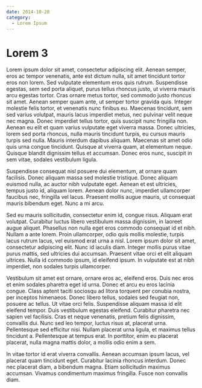 ```yaml
---
date: 2014-10-20
category:
  - Lorem Ipsum
---
```

# Lorem 3

Lorem ipsum dolor sit amet, consectetur adipiscing elit. Aenean semper, eros ac tempor venenatis, ante est dictum nulla, sit amet tincidunt tortor eros non lorem. Sed vulputate elementum eros quis rutrum. Suspendisse egestas, sem sed porta aliquet, purus tellus rhoncus justo, ut viverra mauris arcu egestas tortor. Cras ornare metus tortor, sed commodo justo rhoncus sit amet. Aenean semper quam ante, ut semper tortor gravida quis. Integer molestie felis tortor, et venenatis nunc finibus eu. Maecenas tincidunt, sem sed varius volutpat, mauris lacus imperdiet metus, nec pulvinar velit neque nec magna. Donec imperdiet tellus tortor, quis suscipit nunc fringilla non. Aenean eu elit et quam varius vulputate eget viverra massa. Donec ultricies, lorem sed porta rhoncus, nulla mauris tincidunt turpis, eu cursus mauris turpis sed nulla. Mauris interdum dapibus aliquam. Maecenas sit amet odio quis urna congue tincidunt. Quisque at viverra quam, at elementum neque. Quisque blandit dignissim tellus et accumsan. Donec eros nunc, suscipit in sem vitae, sodales vestibulum ligula.

Suspendisse consequat nisl posuere dui elementum, at ornare quam facilisis. Donec aliquam massa sed molestie tristique. Donec aliquam euismod nulla, ac auctor nibh vulputate eget. Aenean et est ultricies, tempus justo id, aliquam lorem. Aenean dolor nunc, imperdiet ullamcorper faucibus nec, fringilla vel lacus. Praesent mollis augue mauris, ut consequat mauris bibendum eget. Nunc a mi arcu.

Sed eu mauris sollicitudin, consectetur enim id, congue risus. Aliquam erat volutpat. Curabitur luctus libero vestibulum massa dignissim, in laoreet augue aliquet. Phasellus non nulla eget eros commodo consequat id et nibh. Nullam a ante lorem. Proin ullamcorper, odio quis mollis molestie, turpis lacus rutrum lacus, vel euismod erat urna a nisl. Lorem ipsum dolor sit amet, consectetur adipiscing elit. Nunc id iaculis diam. Integer mollis purus vitae purus mattis, sed ultricies dui accumsan. Praesent vitae orci et elit aliquam ultrices. Nulla id commodo ipsum, id eleifend ipsum. In vulputate est at nibh imperdiet, non sodales turpis ullamcorper.

Vestibulum sit amet est ornare, ornare eros ac, eleifend eros. Duis nec eros et enim sodales pharetra eget id urna. Donec et arcu eu eros lacinia congue. Class aptent taciti sociosqu ad litora torquent per conubia nostra, per inceptos himenaeos. Donec libero tellus, sodales sed feugiat non, posuere ac tellus. Ut vitae orci felis. Suspendisse aliquam massa id elit eleifend tempor. Duis vestibulum egestas eleifend. Curabitur pharetra nec sapien vel facilisis. Cras et neque venenatis, pretium felis dignissim, convallis dui. Nunc sed leo tempor, luctus risus at, placerat urna. Pellentesque sed efficitur nisi. Nullam placerat urna ligula, et maximus tellus tincidunt a. Pellentesque at tempus erat. In porttitor, enim eu placerat placerat, nulla magna mattis dolor, a mollis odio enim a sem.

In vitae tortor id erat viverra convallis. Aenean accumsan ipsum lacus, vel placerat quam tincidunt eget. Curabitur lacinia rhoncus interdum. Donec nec placerat diam, a bibendum magna. Etiam sollicitudin maximus accumsan. Vivamus condimentum maximus fringilla. Fusce non convallis diam.
